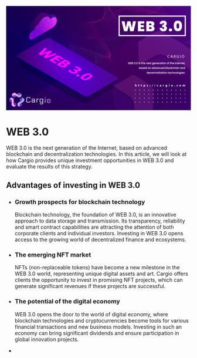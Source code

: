 <img src="https://github.com/cargiocom/announcement7/blob/6fd066eeae2b0b7bd6078e04f8b42977eeee6431/img/banner.png" alt="banner"/>
<br>
<h1>WEB 3.0</h1>
<p>WEB 3.0 is the next generation of the Internet, based on advanced blockchain and decentralization technologies. In this article, we will look at how Cargio provides unique investment opportunities in WEB 3.0 and evaluate the results of this strategy.</p>
<h2>Advantages of investing in WEB 3.0</h2>
<ul>
  <li>
    <h3>Growth prospects for blockchain technology</h3>
    <p>Blockchain technology, the foundation of WEB 3.0, is an innovative approach to data storage and transmission. Its transparency, reliability and smart contract capabilities are          attracting the attention of both corporate clients and individual investors. Investing in WEB 3.0 opens access to the growing world of decentralized finance and ecosystems.</p>
  </li>
  <li>
    <h3>The emerging NFT market</h3>
    <p>NFTs (non-replaceable tokens) have become a new milestone in the WEB 3.0 world, representing unique digital assets and art. Cargio offers clients the opportunity to invest in 
       promising NFT projects, which can generate significant revenues if these projects are successful.</p>
  </li>
  <li>
    <h3>The potential of the digital economy</h3>
    <p>WEB 3.0 opens the door to the world of digital economy, where blockchain technologies and cryptocurrencies become tools for various financial transactions and new business 
       models. Investing in such an economy can bring significant dividends and ensure participation in global innovation projects.</p>
  </li>
  <li></li>
</ul>
